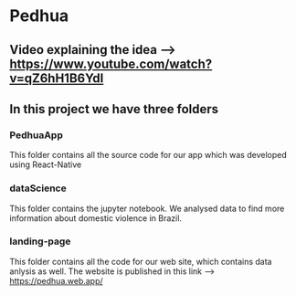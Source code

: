 # Pedhua

## Video explaining the idea --> https://www.youtube.com/watch?v=qZ6hH1B6YdI

## In this project we have three folders

### PedhuaApp

This folder contains all the source code for our app which was developed using React-Native

### dataScience 

This folder contains the jupyter notebook. We analysed data to find more information about domestic violence in Brazil.

### landing-page

This folder contains all the code for our web site, which contains data anlysis as well. The website is published in this link --> https://pedhua.web.app/